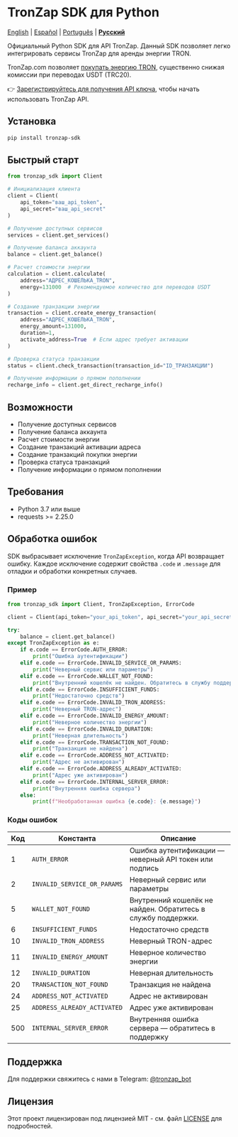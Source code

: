 # TronZap SDK для Python

[English](README.md) | [Español](README.es.md) | [Português](README.pt-br.md) | **[Русский](README.ru.md)**

Официальный Python SDK для API TronZap.
Данный SDK позволяет легко интегрировать сервисы TronZap для аренды энергии TRON.

TronZap.com позволяет [покупать энергию TRON](https://tronzap.com/), существенно снижая комиссии при переводах USDT (TRC20).

👉 [Зарегистрируйтесь для получения API ключа](https://tronzap.com), чтобы начать использовать TronZap API.

## Установка

```bash
pip install tronzap-sdk
```

## Быстрый старт

```python
from tronzap_sdk import Client

# Инициализация клиента
client = Client(
    api_token="ваш_api_token",
    api_secret="ваш_api_secret"
)

# Получение доступных сервисов
services = client.get_services()

# Получение баланса аккаунта
balance = client.get_balance()

# Расчет стоимости энергии
calculation = client.calculate(
    address="АДРЕС_КОШЕЛЬКА_TRON",
    energy=131000  # Рекомендуемое количество для переводов USDT
)

# Создание транзакции энергии
transaction = client.create_energy_transaction(
    address="АДРЕС_КОШЕЛЬКА_TRON",
    energy_amount=131000,
    duration=1,
    activate_address=True  # Если адрес требует активации
)

# Проверка статуса транзакции
status = client.check_transaction(transaction_id="ID_ТРАНЗАКЦИИ")

# Получение информации о прямом пополнении
recharge_info = client.get_direct_recharge_info()
```

## Возможности

- Получение доступных сервисов
- Получение баланса аккаунта
- Расчет стоимости энергии
- Создание транзакций активации адреса
- Создание транзакций покупки энергии
- Проверка статуса транзакций
- Получение информации о прямом пополнении

## Требования

- Python 3.7 или выше
- requests >= 2.25.0

## Обработка ошибок

SDK выбрасывает исключение `TronZapException`, когда API возвращает ошибку. Каждое исключение содержит свойства `.code` и `.message` для отладки и обработки конкретных случаев.

### Пример

```python
from tronzap_sdk import Client, TronZapException, ErrorCode

client = Client(api_token="your_api_token", api_secret="your_api_secret")

try:
    balance = client.get_balance()
except TronZapException as e:
    if e.code == ErrorCode.AUTH_ERROR:
        print("Ошибка аутентификации")
    elif e.code == ErrorCode.INVALID_SERVICE_OR_PARAMS:
        print("Неверный сервис или параметры")
    elif e.code == ErrorCode.WALLET_NOT_FOUND:
        print("Внутренний кошелёк не найден. Обратитесь в службу поддержки.")
    elif e.code == ErrorCode.INSUFFICIENT_FUNDS:
        print("Недостаточно средств")
    elif e.code == ErrorCode.INVALID_TRON_ADDRESS:
        print("Неверный TRON-адрес")
    elif e.code == ErrorCode.INVALID_ENERGY_AMOUNT:
        print("Неверное количество энергии")
    elif e.code == ErrorCode.INVALID_DURATION:
        print("Неверная длительность")
    elif e.code == ErrorCode.TRANSACTION_NOT_FOUND:
        print("Транзакция не найдена")
    elif e.code == ErrorCode.ADDRESS_NOT_ACTIVATED:
        print("Адрес не активирован")
    elif e.code == ErrorCode.ADDRESS_ALREADY_ACTIVATED:
        print("Адрес уже активирован")
    elif e.code == ErrorCode.INTERNAL_SERVER_ERROR:
        print("Внутренняя ошибка сервера")
    else:
        print(f"Необработанная ошибка {e.code}: {e.message}")
```

### Коды ошибок

| Код  | Константа                      | Описание |
|------|--------------------------------|----------|
| 1    | `AUTH_ERROR`                  | Ошибка аутентификации — неверный API токен или подпись |
| 2    | `INVALID_SERVICE_OR_PARAMS`  | Неверный сервис или параметры |
| 5    | `WALLET_NOT_FOUND`           | Внутренний кошелёк не найден. Обратитесь в службу поддержки. |
| 6    | `INSUFFICIENT_FUNDS`         | Недостаточно средств |
| 10   | `INVALID_TRON_ADDRESS`       | Неверный TRON-адрес |
| 11   | `INVALID_ENERGY_AMOUNT`      | Неверное количество энергии |
| 12   | `INVALID_DURATION`           | Неверная длительность |
| 20   | `TRANSACTION_NOT_FOUND`      | Транзакция не найдена |
| 24   | `ADDRESS_NOT_ACTIVATED`      | Адрес не активирован |
| 25   | `ADDRESS_ALREADY_ACTIVATED`  | Адрес уже активирован |
| 500  | `INTERNAL_SERVER_ERROR`      | Внутренняя ошибка сервера — обратитесь в поддержку |

## Поддержка

Для поддержки свяжитесь с нами в Telegram: [@tronzap_bot](https://t.me/tronzap_bot)

## Лицензия

Этот проект лицензирован под лицензией MIT - см. файл [LICENSE](LICENSE) для подробностей.